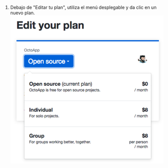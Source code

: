 1. Debajo de "Editar tu plan", utiliza el menú desplegable y da clic en un nuevo plan. ![Menú desplegable listando todos los planes disponibles de la app](/assets/images/help/marketplace/marketplace-choose-new-plan.png)
